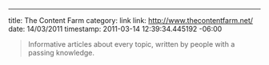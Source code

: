 --- 
title: The Content Farm
category: link
link: http://www.thecontentfarm.net/
date: 14/03/2011
timestamp: 2011-03-14 12:39:34.445192 -06:00

>Informative articles about every topic, written by people with a passing knowledge.

